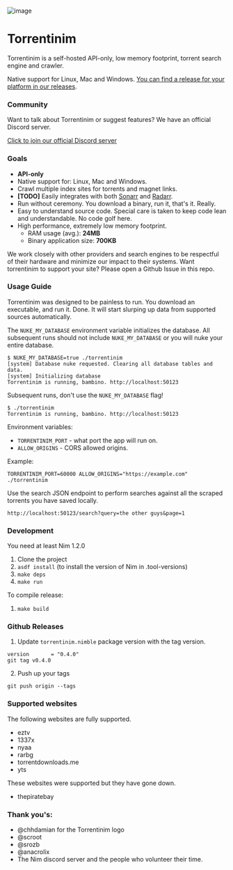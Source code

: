 ![image](https://user-images.githubusercontent.com/686715/93164356-53add180-f6e7-11ea-83ab-6cff289dab7e.png)

# Torrentinim

Torrentinim is a self-hosted API-only, low memory footprint, torrent search engine and crawler.

Native support for Linux, Mac and Windows. [You can find a release for your platform in our releases](https://github.com/sergiotapia/torrentinim/releases).

### Community

Want to talk about Torrentinim or suggest features? We have an official Discord server.

[Click to join our official Discord server](https://discord.gg/CFtGUaW)

### Goals

- **API-only**
- Native support for: Linux, Mac and Windows.
- Crawl multiple index sites for torrents and magnet links.
- **[TODO]** Easily integrates with both [Sonarr](https://github.com/Sonarr/Sonarr) and [Radarr](https://github.com/Radarr/Radarr).
- Run without ceremony. You download a binary, run it, that's it. Really.
- Easy to understand source code. Special care is taken to keep code lean and understandable. No code golf here.
- High performance, extremely low memory footprint.
  - RAM usage (avg.): **24MB**
  - Binary application size: **700KB**

We work closely with other providers and search engines to be respectful of their
hardware and minimize our impact to their systems. Want torrentinim to support your
site? Please open a Github Issue in this repo.

### Usage Guide

Torrentinim was designed to be painless to run. You download an executable, and run it. Done.
It will start slurping up data from supported sources automatically.

The `NUKE_MY_DATABASE` environment variable initializes the database. All subsequent runs should not 
include `NUKE_MY_DATABASE` or you will nuke your entire database.

```
$ NUKE_MY_DATABASE=true ./torrentinim
[system] Database nuke requested. Clearing all database tables and data.
[system] Initializing database
Torrentinim is running, bambino. http://localhost:50123
```

Subsequent runs, don't use the `NUKE_MY_DATABASE` flag!

```
$ ./torrentinim
Torrentinim is running, bambino. http://localhost:50123
```

Environment variables:

- `TORRENTINIM_PORT` - what port the app will run on.
- `ALLOW_ORIGINS` - CORS allowed origins.

Example:

```
TORRENTINIM_PORT=60000 ALLOW_ORIGINS="https://example.com" ./torrentinim
```

Use the search JSON endpoint to perform searches against all the scraped torrents
you have saved locally.

```
http://localhost:50123/search?query=the other guys&page=1
```

### Development

You need at least Nim 1.2.0

1. Clone the project
2. `asdf install` (to install the version of Nim in .tool-versions)
3. `make deps`
4. `make run`

To compile release:

1. `make build`

### Github Releases

1. Update `torrentinim.nimble` package version with the tag version.

```
version       = "0.4.0"
git tag v0.4.0
```

2. Push up your tags

```
git push origin --tags
```

### Supported websites

The following websites are fully supported.

- eztv
- 1337x
- nyaa
- rarbg
- torrentdownloads.me
- yts

These websites were supported but they have gone down.

- thepiratebay

### Thank you's:

- @chhdamian for the Torrentinim logo
- @scroot
- @srozb
- @anacrolix
- The Nim discord server and the people who volunteer their
time.